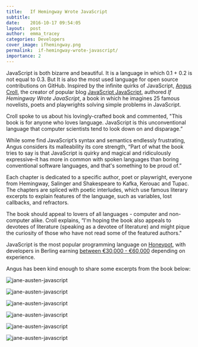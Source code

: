 ```yaml
---
title:   If Hemingway Wrote JavaScript
subtitle:
date:    2016-10-17 09:54:05
layout:  post
author:  emma_tracey
categories: Developers
cover_image: ifhemingway.png
permalink:  if-hemingway-wrote-javascript/
importance: 2
---
```


JavaScript is both bizarre and beautiful. It is a language in which 0.1 + 0.2 is not equal to 0.3. But It is also the most used language for open source contributions on GitHub. Inspired by the infinite quirks of JavaScript, [Angus Croll](https://twitter.com/angustweets), the creator of popular blog [JavaScript JavaScript](https://javascriptweblog.wordpress.com/), authored *If Hemingway Wrote JavaScript*, a book in which he imagines  25 famous novelists, poets and playwrights solving simple problems in JavaScript. 

<!--more-->


Croll spoke to us about his lovingly-crafted book and commented, "This book is for anyone who loves language. JavaScript is this unconventional language that computer scientists tend to look down on and disparage.” 

While some find JavaScript’s syntax and semantics endlessly frustrating, Angus considers its malleability its core strength, “Part of what the book tries to say is that JavaScript is quirky and magical and ridiculously expressive–it has more in common with spoken languages than boring conventional software languages, and that's something to be proud of.”  

Each chapter is dedicated to a specific author, poet or playwright, everyone from Hemingway, Salinger and Shakespeare to Kafka, Kerouac and Tupac. The chapters are spliced with poetic interludes, which use famous literary excerpts to explain features of the language, such as variables, lost callbacks, and refractors. 

The book should appeal to lovers of all languages - computer and non-computer alike. Croll explains, “I'm hoping the book also appeals to devotees of literature (speaking as a devotee of literature) and might pique the curiosity of those who have not read some of the featured authors."

JavaScript is the most popular programming language on [Honeypot](https://app.honeypot.io/users/sign_up?utm_source=blog&utm_medium=organic&utm_term=e&utm_content=161003&utm_campaign=dev-no), with developers in Berling earning [between €30,000 - €60,000](https://blog.honeypot.io/how-much-does-a-developer-earn-in-berlin/) depending on experience. 

Angus has been kind enough to share some excerpts from the book below: 



![jane-austen-javascript](/assets/images/jane-austen-1)

![jane-austen-javascript](/assets/images/jane-austen-2)

![jane-austen-javascript](/assets/images/jane-austen-3)

![jane-austen-javascript](/assets/images/jane-austen-4)

![jane-austen-javascript](/assets/images/jane-austen-5)

![jane-austen-javascript](/assets/images/jane-austen-6)

